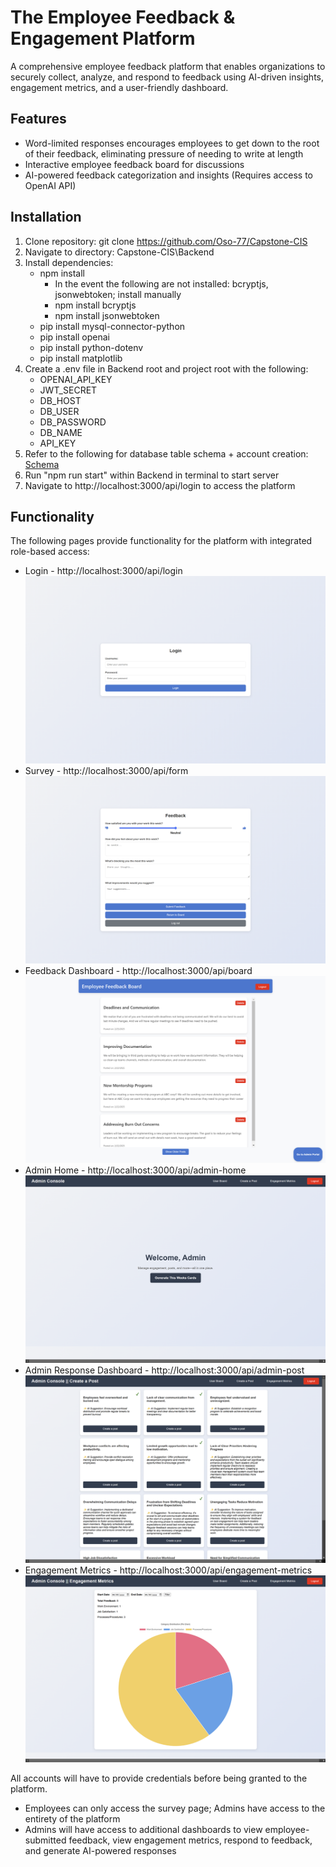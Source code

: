 # The Employee Feedback & Engagement Platform 
A comprehensive employee feedback platform that enables organizations to securely collect, analyze, and respond to feedback using AI-driven insights, engagement metrics, and a user-friendly dashboard.

## Features
- Word-limited responses encourages employees to get down to the root of their feedback, eliminating pressure of needing to write at length
- Interactive employee feedback board for discussions
- AI-powered feedback categorization and insights (Requires access to OpenAI API)

## Installation
1. Clone repository: git clone https://github.com/Oso-77/Capstone-CIS
2. Navigate to directory: Capstone-CIS\Backend
3. Install dependencies:
   - npm install
       - In the event the following are not installed: bcryptjs, jsonwebtoken; install manually
       - npm install bcryptjs
       - npm install jsonwebtoken
   - pip install mysql-connector-python 
   - pip install openai 
   - pip install python-dotenv
   - pip install matplotlib
4. Create a .env file in Backend root and project root with the following:
   - OPENAI_API_KEY
   - JWT_SECRET
   - DB_HOST
   - DB_USER
   - DB_PASSWORD
   - DB_NAME
   - API_KEY
5. Refer to the following for database table schema + account creation: [Schema](schema.sql)
6. Run "npm run start" within Backend in terminal to start server
7. Navigate to http://localhost:3000/api/login to access the platform

## Functionality
The following pages provide functionality for the platform with integrated role-based access:
- Login - http://localhost:3000/api/login
![login](/Assets/login.png)
- Survey - http://localhost:3000/api/form
![survey](/Assets/survey.png)
- Feedback Dashboard - http://localhost:3000/api/board
![dashboard](/Assets/feedback.png)
- Admin Home - http://localhost:3000/api/admin-home
![ad_home](/Assets/ad_home.png)
- Admin Response Dashboard - http://localhost:3000/api/admin-post
![ad_resp_dash](/Assets/ad_response.png)
- Engagement Metrics - http://localhost:3000/api/engagement-metrics
![metrics](/Assets/metrics.png)

All accounts will have to provide credentials before being granted to the platform.
- Employees can only access the survey page; Admins have access to the entirety of the platform
- Admins will have access to additional dashboards to view employee-submitted feedback, view engagement metrics, respond to feedback, and generate AI-powered responses
